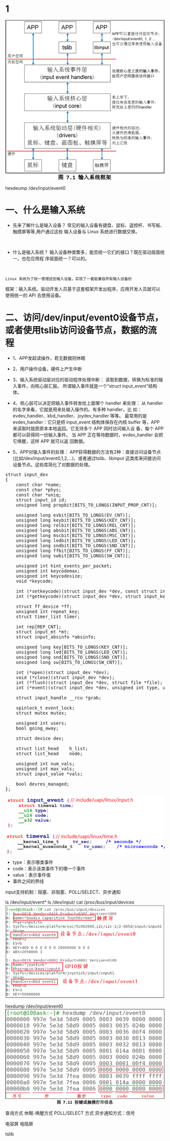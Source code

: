 <!--
 * @Author: Clark
 * @Email: haixuanwoTxh@gmail.com
 * @Date: 2024-03-31 12:09:03
 * @LastEditors: Clark
 * @LastEditTime: 2024-04-15 11:20:47
 * @Description: file content
-->

# 1

![RUNOOB 图标](pics/1_input_system_block_diagram.png "RUNOOB")

hexdeump /dev/input/event0

# 一、什么是输入系统
- 先来了解什么是输入设备？
常见的输入设备有键盘、鼠标、遥控杆、书写板、触摸屏等等,用户通过这些
输入设备与 Linux 系统进行数据交换。
</br>

- 什么是输入系统？
输入设备种类繁多，能否统一它们的接口？既在驱动层面统一，也在应用程
序层面统一？可以的。
</br>

    Linux 系统为了统一管理这些输入设备，实现了一套能兼容所有输入设备的
框架：输入系统。驱动开发人员基于这套框架开发出程序，应用开发人员就可以
使用统一的 API 去使用设备。


# 二、访问/dev/input/event0设备节点，或者使用tslib访问设备节点，数据的流程

- 1、APP发起读操作，若无数据则休眠

- 2、用户操作设备，硬件上产生中断

- 3、输入系统驱动层对应的驱动程序处理中断：
    读取到数据，转换为标准的输入事件，向核心层汇报。
    所谓输入事件就是一个“struct input_event”结构体。

- 4、核心层可以决定把输入事件转发给上面哪个 handler 来处理：
    从 handler 的名字来看，它就是用来处输入操作的。有多种 handler，比
    如：evdev_handler、kbd_handler、joydev_handler 等等。
    最常用的是 evdev_handler：它只是把 input_event 结构体保存在内核
    buffer 等，APP 来读取时就原原本本地返回。它支持多个 APP 同时访问输入设
    备，每个 APP 都可以获得同一份输入事件。
    当 APP 正在等待数据时，evdev_handler 会把它唤醒，这样 APP 就可以返
    回数据。

- 5、APP对输入事件的处理：
    APP获得数据的方法有2种：直接访问设备节点(比如/dev/input/event0,1,2,...)，或者通过tslib、libinput 这类库来间接访问设备节点。这些库简化了对数据的处理。

<pre>
struct input_dev
{
	const char *name;
	const char *phys;
	const char *uniq;
	struct input_id id;
	unsigned long propbit[BITS_TO_LONGS(INPUT_PROP_CNT)];

	unsigned long evbit[BITS_TO_LONGS(EV_CNT)];
	unsigned long keybit[BITS_TO_LONGS(KEY_CNT)];
	unsigned long relbit[BITS_TO_LONGS(REL_CNT)];
	unsigned long absbit[BITS_TO_LONGS(ABS_CNT)];
	unsigned long mscbit[BITS_TO_LONGS(MSC_CNT)];
	unsigned long ledbit[BITS_TO_LONGS(LED_CNT)];
	unsigned long sndbit[BITS_TO_LONGS(SND_CNT)];
	unsigned long ffbit[BITS_TO_LONGS(FF_CNT)];
	unsigned long swbit[BITS_TO_LONGS(SW_CNT)];

	unsigned int hint_events_per_packet;
	unsigned int keycodemax;
	unsigned int keycodesize;
	void *keycode;

	int (*setkeycode)(struct input_dev *dev, const struct input_keymap_entry *ke, unsigned int *old_keycode);
	int (*getkeycode)(struct input_dev *dev, struct input_keymap_entry *ke);

	struct ff_device *ff;
	unsigned int repeat_key;
	struct timer_list timer;

	int rep[REP_CNT];
	struct input_mt *mt;
	struct input_absinfo *absinfo;

	unsigned long key[BITS_TO_LONGS(KEY_CNT)];
	unsigned long led[BITS_TO_LONGS(LED_CNT)];
	unsigned long snd[BITS_TO_LONGS(SND_CNT)];
	unsigned long sw[BITS_TO_LONGS(SW_CNT)];

	int (*open)(struct input_dev *dev);
	void (*close)(struct input_dev *dev);
	int (*flush)(struct input_dev *dev, struct file *file);
	int (*event)(struct input_dev *dev, unsigned int type, unsigned int code, int value);

	struct input_handle __rcu *grab;

	spinlock_t event_lock;
	struct mutex mutex;

	unsigned int users;
	bool going_away;

	struct device dev;

	struct list_head	h_list;
	struct list_head	node;

	unsigned int num_vals;
	unsigned int max_vals;
	struct input_value *vals;

	bool devres_managed;
};
</pre>


![RUNOOB 图标](pics/2_event_time.png "RUNOOB")


- type：表示哪类事件
- code：表示该类事件下的哪一个事件
- value：表示事件值
- 事件之间的界线

input支持机制：阻塞、非阻塞、POLL/SELECT、异步通知

ls /dev/input/event*
ls /dev/input/
cat /proc/bus/input/devices
![RUNOOB 图标](pics/3_devices.png "RUNOOB")

hexdump /dev/input/event0
![RUNOOB 图标](pics/4_event0.png "RUNOOB")


查询方式
休眠-唤醒方式
POLL/SELECT 方式
异步通知方式：信号

电容屏
电阻屏

tslib


